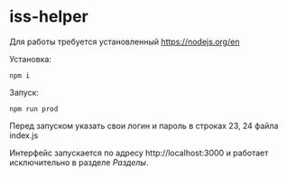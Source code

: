 # iss-helper

Для работы требуется установленный https://nodejs.org/en

Установка:
```
npm i
```

Запуск:
```
npm run prod
```

Перед запуском указать свои логин и пароль в строках 23, 24 файла index.js

Интерфейс запускается по адресу http://localhost:3000 и работает исключительно в разделе *Разделы*.
